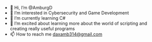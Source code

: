 - 👋 Hi, I’m @AmburgD
- 👀 I’m interested in Cybersecurity and Game Development
- 🌱 I’m currently learning C#
- 💞️ I’m excited about learning more about the world of scripting and creating really useful programs
- 📫 How to reach me daxamb314@gmail.com

<!---
AmburgD/AmburgD is a ✨ special ✨ repository because its `README.md` (this file) appears on your GitHub profile.
You can click the Preview link to take a look at your changes.
--->
